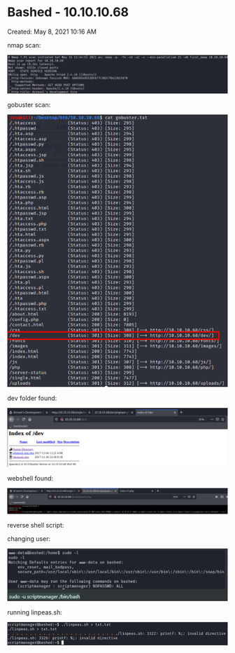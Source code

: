 # Bashed - 10.10.10.68

Created: May 8, 2021 10:16 AM

nmap scan: 

![Bashed%20-%2010%2010%2010%2068%20f688947f776b43dc98c40b09077a867e/Untitled.png](Bashed%20-%2010%2010%2010%2068%20f688947f776b43dc98c40b09077a867e/Untitled.png)

gobuster scan:

![Bashed%20-%2010%2010%2010%2068%20f688947f776b43dc98c40b09077a867e/Untitled%201.png](Bashed%20-%2010%2010%2010%2068%20f688947f776b43dc98c40b09077a867e/Untitled%201.png)

dev folder found:

![Bashed%20-%2010%2010%2010%2068%20f688947f776b43dc98c40b09077a867e/Untitled%202.png](Bashed%20-%2010%2010%2010%2068%20f688947f776b43dc98c40b09077a867e/Untitled%202.png)

webshell found:

![Bashed%20-%2010%2010%2010%2068%20f688947f776b43dc98c40b09077a867e/Untitled%203.png](Bashed%20-%2010%2010%2010%2068%20f688947f776b43dc98c40b09077a867e/Untitled%203.png)

reverse shell script:

changing user:

![Bashed%20-%2010%2010%2010%2068%20f688947f776b43dc98c40b09077a867e/Untitled%204.png](Bashed%20-%2010%2010%2010%2068%20f688947f776b43dc98c40b09077a867e/Untitled%204.png)

running linpeas.sh:

![Bashed%20-%2010%2010%2010%2068%20f688947f776b43dc98c40b09077a867e/Untitled%205.png](Bashed%20-%2010%2010%2010%2068%20f688947f776b43dc98c40b09077a867e/Untitled%205.png)